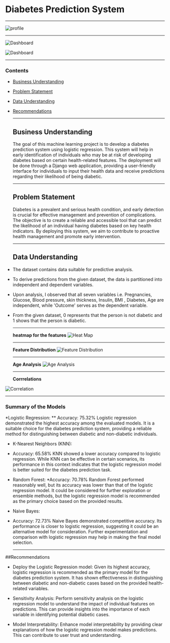 # Diabetes Prediction System
***







  ![profile](images/image1.png)





***




  ![Dashboard](images/image6.PNG)






  ![Dashboard](images/image7.PNG)



 ***
### Contents
- [Business Understanding](#businessunderstanding)
- [Problem Statement](#problemstatement)
- [Data Understanding](#dataunderstanding)
- [Recommendations](#recommendations)

  ***
  ## Business Understanding
  The goal of this machine learning project is to develop a diabetes prediction system using logistic regression. This system will help in early identification of individuals who may be at risk of developing diabetes based on certain health-related features. The deployment will be done through a Django web application, providing a user-friendly interface for individuals to input their health data and receive predictions regarding their likelihood of being diabetic.

  ***
  ## Problem Statement
  Diabetes is a prevalent and serious health condition, and early detection is crucial for effective management and prevention of complications. The objective is to create a reliable and accessible tool that can predict the likelihood of an individual having diabetes based on key health indicators. By deploying this system, we aim to contribute to proactive health management and promote early intervention.

  ***
  ## Data Understanding

* The dataset contains data suitable for predictive analysis.
* To derive predictions from the given dataset, the data is partitioned into independent and dependent variables.
* Upon analysis, I observed that all seven variables i.e. Pregnancies, Glucose, Blood pressure, skin thickness, Insulin, BMI , Diabetes, Age are independent, while 'Outcome' serves as the dependent variable.
* From the given dataset, 0 represents that the person is not diabetic and 1 shows that the person is diabetic.

  ***
  **heatmap for the features**
  ![Heat Map](images/image2.png)

  ***
  **Feature Distribution**
  ![Feature Distribution](images/image3.png)

  ***
  **Age Analysis**
  ![Age Analysis](images/image4.png)

  ***
  **Corrrelations**

 ![Correlation](images/image5.png) 

 ***
 ### Summary of the Models
*Logistic Regression:
** Accuracy: 75.32%
Logistic regression demonstrated the highest accuracy among the evaluated models. It is a suitable choice for the diabetes prediction system, providing a reliable method for distinguishing between diabetic and non-diabetic individuals.
* K-Nearest Neighbors (KNN):
* Accuracy: 65.58%
KNN showed a lower accuracy compared to logistic regression. While KNN can be effective in certain scenarios, its performance in this context indicates that the logistic regression model is better suited for the diabetes prediction task.
* Random Forest:
*Accuracy: 70.78%
Random Forest performed reasonably well, but its accuracy was lower than that of the logistic regression model. It could be considered for further exploration or ensemble methods, but the logistic regression model is recommended as the primary choice based on the provided results.
* Naive Bayes:
* Accuracy: 72.73%
Naive Bayes demonstrated competitive accuracy. Its performance is closer to logistic regression, suggesting it could be an alternative model for consideration. Further experimentation and comparison with logistic regression may help in making the final model selection.

    ***

##Recommendations

* Deploy the Logistic Regression model: Given its highest accuracy, logistic regression is recommended as the primary model for the diabetes prediction system. It has shown effectiveness in distinguishing between diabetic and non-diabetic cases based on the provided health-related variables.

* Sensitivity Analysis: Perform sensitivity analysis on the logistic regression model to understand the impact of individual features on predictions. This can provide insights into the importance of each variable in identifying potential diabetic cases.
* Model Interpretability: Enhance model interpretability by providing clear explanations of how the logistic regression model makes predictions. This can contribute to user trust and understanding.
 

    

 
  

  




